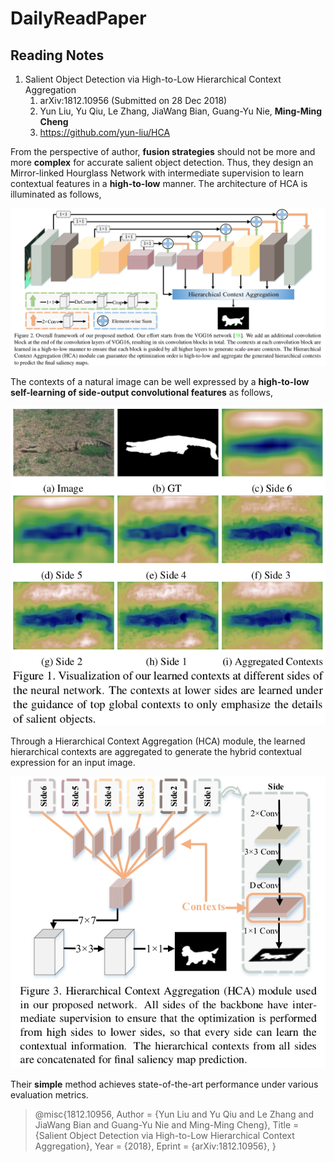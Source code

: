# DailyReadPaper
## Reading Notes
1. Salient Object Detection via High-to-Low Hierarchical Context Aggregation
    1. arXiv:1812.10956 (Submitted on 28 Dec 2018)
    2. Yun Liu, Yu Qiu, Le Zhang, JiaWang Bian, Guang-Yu Nie, **Ming-Ming Cheng**
    3. https://github.com/yun-liu/HCA

From the perspective of author, **fusion strategies** should not be more and 
more **complex** for accurate salient object detection.
Thus, they design an Mirror-linked Hourglass Network with intermediate supervision to learn
 contextual features in a **high-to-low** manner. The architecture of HCA is illuminated as follows,

![Ming-Ming Cheng2018 Salient Object Detection](Pictures/Selection_003.png)


The contexts of a natural image can be well expressed by a **high-to-low self-learning of side-output
convolutional features** as follows,

![Ming-Ming Cheng2018 Salient Object Detection](Pictures/Selection_005.png)

Through a Hierarchical Context Aggregation (HCA) module, the learned hierarchical contexts are aggregated to generate the hybrid 
contextual expression for an input image.

![Ming-Ming Cheng2018 Salient Object Detection](Pictures/Selection_004.png)

Their **simple** method achieves state-of-the-art 
performance under various evaluation metrics.


>@misc{1812.10956,
Author = {Yun Liu and Yu Qiu and Le Zhang and JiaWang Bian and Guang-Yu Nie and Ming-Ming Cheng},
Title = {Salient Object Detection via High-to-Low Hierarchical Context Aggregation},
Year = {2018},
Eprint = {arXiv:1812.10956},
}

